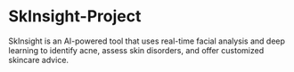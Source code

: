 # SkInsight-Project
SkInsight is an AI-powered tool that uses real-time facial analysis and deep learning to identify acne, assess skin disorders, and offer customized skincare advice.
